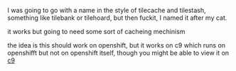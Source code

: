 I was going to go with a name in the style of tilecache and tilestash, something like tilebank or tilehoard, but then fuckit, I named it after my cat. 

it works but going to need some sort of cacheing mechinism

the idea is this should work on openshift, but it works on c9 which runs on openshifft but not on openshift itself, though you might be able to view it on [c9](http://kublai.calvinmetcalf.c9.io/osm-mpo/preview)